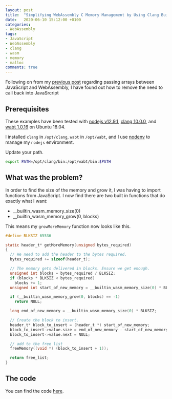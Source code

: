 ```yaml
---
layout: post
title:  "Simplifying WebAssembly C Memory Management by Using Clang Builtin's"
date:   2020-06-10 15:12:00 +0100
categories:
- WebAssembly
tags:
- JavaScript
- WebAssembly
- clang
- wasm
- memory
- malloc
comments: true
---
```


Following on from my 
[previous post](https://rob-blackbourn.github.io/blog/webassembly/wasm/array/arrays/javascript/c/2020/06/07/wasm-arrays.html)
regarding passing arrays between JavaScript
and WebAssembly, I have found out how to remove the need to call back into JavaSrcript

## Prerequisites

These examples have been tested with [nodejs v12.9.1](https://nodejs.org),
[clang 10.0.0](https://clang.llvm.org/),
and [wabt 1.0.16](https://github.com/WebAssembly/wabt) on Ubuntu 18.04.

I installed `clang` in `/opt/clang`, `wabt` in `/opt/wabt`, and I use
[nodenv](https://github.com/nodenv/nodenv) to manage my `nodejs` environment.

Update your path.

```bash
export PATH=/opt/clang/bin:/opt/wabt/bin:$PATH
```

## What was the problem?

In order to find the size of the memory and grow it, I was having to import
functions from JavaScript. I now find there are two built in functions that
do exactly what I want:

* __builtin_wasm_memory_size(0)
* __builtin_wasm_memory_grow(0, blocks)

This means my `growMoreMemory` function now looks like this.


```c
#define BLKSIZ 65536

static header_t* getMoreMemory(unsigned bytes_required)
{
  // We need to add the header to the bytes required.
  bytes_required += sizeof(header_t);

  // The memory gets delivered in blocks. Ensure we get enough.
  unsigned int blocks = bytes_required / BLKSIZ;
  if (blocks * BLKSIZ < bytes_required)
    blocks += 1;
  unsigned int start_of_new_memory = __builtin_wasm_memory_size(0) * BLKSIZ;

  if (__builtin_wasm_memory_grow(0, blocks) == -1)
  	return NULL;

  long end_of_new_memory = __builtin_wasm_memory_size(0) * BLKSIZ;

  // Create the block to insert.
  header_t* block_to_insert = (header_t *) start_of_new_memory;
  block_to_insert->value.size = end_of_new_memory - start_of_new_memory - sizeof(header_t);
  block_to_insert->value.next = NULL;

  // add to the free list
  freeMemory((void *) (block_to_insert + 1));

  return free_list;
}
```

## The code

You can find the code [here](https://github.com/rob-blackbourn/example-wasm-array-passing-2).